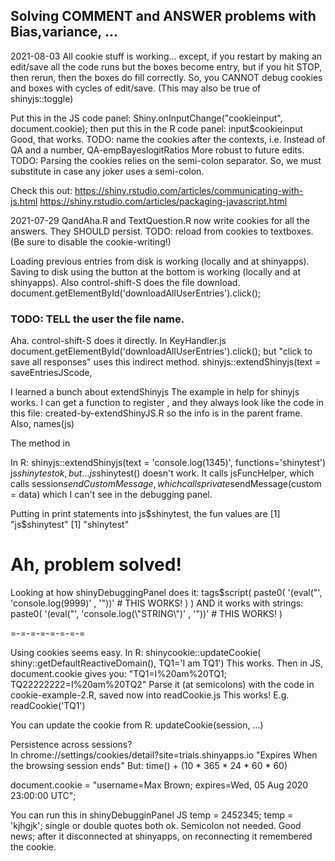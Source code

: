 ## Solving COMMENT and ANSWER problems with Bias,variance, ...


2021-08-03
All cookie stuff is working...
except,
if you restart by making an edit/save
all the code runs but the boxes become entry,
but if you hit STOP, then rerun,
then the boxes do fill correctly.
So, you CANNOT debug cookies and boxes with cycles of edit/save.
(This may also be true of shinyjs::toggle)



Put this in the JS code panel:
  Shiny.onInputChange("cookieinput", document.cookie);
then put this in the R code panel:
  input$cookieinput
Good, that works.
TODO: name the cookies after the contexts, i.e.
  Instead of QA and a number, QA-empBayeslogitRatios
  More robust to future edits.
TODO:  Parsing the cookies relies on the semi-colon separator.
So, we must substitute in case any joker uses a semi-colon.


Check this out: 
https://shiny.rstudio.com/articles/communicating-with-js.html
https://shiny.rstudio.com/articles/packaging-javascript.html


2021-07-29
QandAha.R and TextQuestion.R now write cookies for all the answers.
They SHOULD persist.
TODO: reload from cookies to textboxes.
(Be sure to disable the cookie-writing!)

Loading previous entries from disk is working (locally and at shinyapps).
Saving to disk using the button at the bottom is working (locally and at shinyapps).
Also control-shift-S does the file download.
	document.getElementById('downloadAllUserEntries').click();


### TODO:   TELL the user the file name.

Aha.   control-shift-S   does it directly.     In KeyHandler.js
		document.getElementById('downloadAllUserEntries').click();
but  "click to save all responses"  uses this indirect method.
	shinyjs::extendShinyjs(text = saveEntriesJScode,

I learned a bunch about extendShinyjs
The example in help for shinyjs works.
I can get a function to register , and they always look like the code in this file:
	 created-by-extendShinyJS.R
so the info is in the parent frame.
Also, names(js)

The method in 

In  R:
shinyjs::extendShinyjs(text = 'console.log(1345)', functions='shinytest')
js$shinytest      ok, but...
js$shinytest()   doesn't work.  It calls jsFuncHelper, which calls session$sendCustomMessage,
which calls private$sendMessage(custom = data)
which I can't see in the debugging panel.

Putting in print statements into js$shinytest, the fun values are
[1] "js$shinytest"
[1] "shinytest"


# Ah, problem solved!  
Looking at how shinyDebuggingPanel does it:
tags$script(
            paste0(
              '(eval("',   'console.log(9999)' , '"))'       # THIS WORKS!
            )
          )
AND it works with strings:
paste0(
              '(eval("',   'console.log(\\"STRING\\")' , '"))'       # THIS WORKS!
            )
  

=-=-=-=-=-=-=-=

Using cookies seems easy.
In R:
	shinycookie::updateCookie(
		  shiny::getDefaultReactiveDomain(), TQ1='I am TQ1')
This works.  Then  in JS,  document.cookie gives you:
	"TQ1=I%20am%20TQ1; TQ22222222=I%20am%20TQ2"
Parse it (at semicolons) with the code in cookie-example-2.R, saved now into readCookie.js
This works!   E.g.  readCookie('TQ1')

You can update the cookie from   R:  updateCookie(session, ...)

Persistence across sessions?  
In chrome://settings/cookies/detail?site=trials.shinyapps.io
"Expires
When the browsing session ends"
But: 
  time() + (10 * 365 * 24 * 60 * 60)

document.cookie = "username=Max Brown; expires=Wed, 05 Aug 2020 23:00:00 UTC";


You can run this in shinyDebugginPanel JS
	temp = 2452345;
temp = 'kjhgjk';    single or double quotes both ok.
Semicolon not needed.
Good news; after it disconnected at shinyapps, on reconnecting it remembered the cookie.
